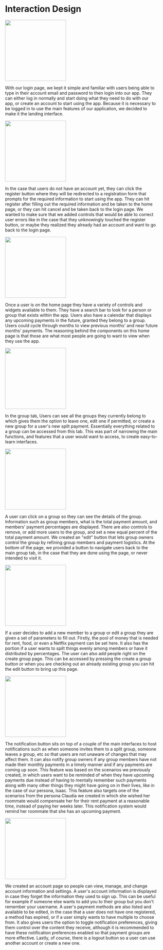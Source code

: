 # Interaction Design

<img src="Screenshot 2022-04-19 134109.png" width = "200">

With our login page, we kept it simple and familiar with users being able to type in their account email and password to then login into our app. They can either log in normally and start doing what they need to do with our app, or create an account to start using the app. Because it is necessary to be logged in to use the main features of our application, we decided to make it the landing interface.

<img src="Screenshot 2022-04-19 134412.png" width = "200">

In the case that users do not have an account yet, they can click the register button where they will be redirected to a registration form that prompts for the required information to start using the app. They can hit register after filling out the required information and be taken to the home page, or they can hit cancel and be taken back to the login page. We wanted to make sure that we added controls that would be able to correct user errors like in the case that they unknowingly touched the register button, or maybe they realized they already had an account and want to go back to the login page.

<img src="Screenshot 2022-04-19 134435.png" width = "200">

Once a user is on the home page they have a variety of controls and widgets available to them. They have a search bar to look for a person or group that exists within the app. Users also have a calendar that displays any upcoming payments in the future, granted they belong to a group. Users could cycle through months to view previous months' and near future months' payments. The reasoning behind the components on this home page is that those are what most people are going to want to view when they use the app.

<img src="Screenshot 2022-04-19 134459.png" width = "200">

In the group tab, Users can see all the groups they currently belong to which gives them the option to leave one, edit one if permitted, or create a new group for a user's new spilt payment. Essentially everything related to a group can be accessed from this tab. This was part of narrowing the main functions, and features that a user would want to access, to create easy-to-learn interfaces.

<img src="Screenshot 2022-04-19 134519.png" width = "200">

A user can click on a group so they can see the details of the group. Information such as group members, what is the total payment amount, and members' payment percentages are displayed. There are also controls to remove, or add more users to the group, and set a new equal percent of the total payment amount. We created an "edit" button that lets group owners control the group by refining group members and payment logistics. At the bottom of the page, we provided a button to navigate users back to the main group tab, in the case that they are done using the page, or never intended to visit it.


<img src="Screenshot 2022-04-19 134538.png" width = "200">

If a user decides to add a new member to a group or edit a group they are given a set of parameters to fill out. Firstly, the pool of money that is needed for rent, food, or even a Netflix payment can be set here. It also has the portion if a user wants to spilt things evenly among members or have it distributed by percentages. The user can also add people right on the create group page. This can be accessed by pressing the create a group button or when you are checking out an already existing group you can hit the edit button to bring up this page. 

<img src="Screenshot 2022-04-19 134613.png" width = "200">

The notification button sits on top of a couple of the main interfaces to host notifications such as when someone invites them to a split group, someone leaves a group, etc so that users are not unaware of changes that may affect them. It can also notify group owners if any group members have not made their monthly payments in a timely manner and if any payments are coming up soon. This feature was based on the scenarios we previously created, in which users want to be reminded of when they have upcoming payments due instead of having to mentally remember such payments along with many other things they might have going on in their lives, like in the case of our persona, Isaac. This feature also targets one of the scenarios from the persona Claudia we created in which she wished her roommate would compensate her for their rent payment at a reasonable time, instead of paying her weeks later. This notification system would remind her roommate that she has an upcoming payment.

<img src="Screenshot 2022-04-19 134632.png" width = "200">

We created an account page so people can view, manage, and change account information and settings. A user's account information is displayed in case they forget the information they used to sign up. This can be useful for example if someone else wants to add you to their group but you don't remember your username. A user's payment methods are also listed and available to be edited, in the case that a user does not have one registered, a method has expired, or if a user simply wants to have multiple to choose from. It also gives users the option to toggle notification preferences, giving them control over the content they receive, although it is recommended to have these notification preferences enabled so that payment groups are more effective. Lastly, of course, there is a logout button so a user can use another account or create a new one.

